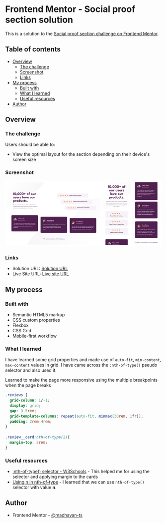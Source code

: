 # Frontend Mentor - Social proof section solution

This is a solution to the [Social proof section challenge on Frontend Mentor](https://www.frontendmentor.io/challenges/social-proof-section-6e0qTv_bA). 
## Table of contents

- [Overview](#overview)
  - [The challenge](#the-challenge)
  - [Screenshot](#screenshot)
  - [Links](#links)
- [My process](#my-process)
  - [Built with](#built-with)
  - [What I learned](#what-i-learned)
  - [Useful resources](#useful-resources)
- [Author](#author)


## Overview

### The challenge

Users should be able to:

- View the optimal layout for the section depending on their device's screen size

### Screenshot

![](./screenshot.png)


### Links

- Solution URL: [Solution URL](https://www.frontendmentor.io/solutions/fully-responsive-social-proof-section-using-grid-and-flex-tKMmQwMblP)
- Live Site URL: [Live site URL](https://adorable-rabanadas-7d234a.netlify.app/)

## My process

### Built with

- Semantic HTML5 markup
- CSS custom properties
- Flexbox
- CSS Grid
- Mobile-first workflow


### What I learned

I have learned some grid properties and made use of ```auto-fit```, ```min-content```, ```max-content``` values in grid. I have came across the ```:nth-of-type()``` pseudo selector and also used it.

Learned to make the page more responsive using the multiple breakpoints when the page breaks

```css
.reviews {
  grid-column: 1/-1;
  display: grid;
  gap: 3.5rem;
  grid-template-columns: repeat(auto-fit, minmax(30rem, 1fr));
  padding: 2rem 4rem;
}

.review__card:nth-of-type(2){
  margin-top: 2rem;
} 
```

### Useful resources

- [:nth-of-type() selector - W3Schools](https://www.w3schools.com/cssref/sel_nth-of-type.php#:~:text=The%20%3Anth%2Dof%2Dtype(n)%20selector%20matches,of%20type%2C%20of%20its%20parent.) - This helped me for using the selector and applying margin to the cards
- [Using n in nth-of-type](https://developer.mozilla.org/en-US/docs/Web/CSS/:nth-of-type) - I learned that we can use ```nth-of-type()``` selector with value **n**.


## Author

- Frontend Mentor - [@madhavan-ts](https://www.frontendmentor.io/profile/madhavan-ts)